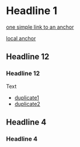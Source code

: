 # Headline 1

[one simple link to an anchor](anchor2_invalid.md#headline-3)

[local anchor](#headline-3)

## Headline 12

<!--- pyml disable-next-line no-duplicate-heading -->
### Headline 12

Text

* [duplicate1](#headline-12)
* [duplicate2](#headline-4)

## Headline 4

<!--- pyml disable-next-line no-duplicate-heading -->
### Headline 4
